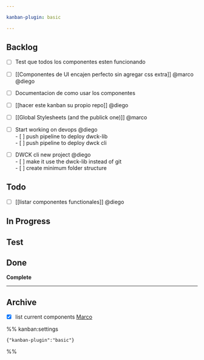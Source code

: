 ```yaml
---

kanban-plugin: basic

---
```


## Backlog

- [ ] Test que todos los componentes esten funcionando
- [ ] [[Componentes de UI encajen perfecto sin agregar css extra]] @marco @diego
- [ ] Documentacion de como usar los componentes
- [ ] [[hacer este kanban su propio repo]] @diego
- [ ] [[Global Stylesheets (and the publick one)]] @marco
- [ ] Start working on devops @diego<br>- [ ] push pipeline to deploy dwck-lib<br>- [ ] push pipeline to deploy dwck cli
- [ ] DWCK cli new project @diego<br>- [ ] make it use the dwck-lib instead of git<br>- [ ] create minimum folder structure


## Todo

- [ ] [[listar componentes functionales]] @diego


## In Progress



## Test



## Done

**Complete**


***

## Archive

- [x] list current components [Marco](mailto:marco@devarchy.io)

%% kanban:settings
```
{"kanban-plugin":"basic"}
```
%%